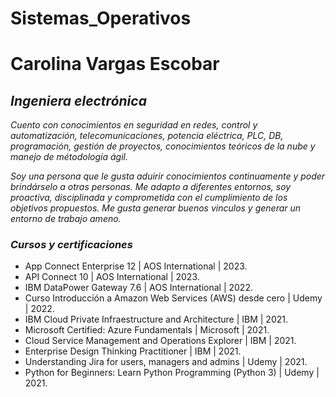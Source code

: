 # Sistemas_Operativos

# **Carolina Vargas Escobar**
## ***Ingeniera electrónica***

*Cuento con conocimientos en seguridad en redes, control y automatización, telecomunicaciones, potencia eléctrica, PLC, DB, programación, gestión de proyectos, conocimientos teóricos de la nube y manejo de métodología ágil.*

*Soy una persona que le gusta aduirir conocimientos continuamente y poder brindárselo a otras personas. Me adapto a diferentes entornos, soy proactiva, disciplinada y comprometida con el cumplimiento de los objetivos propuestos. Me gusta generar buenos vinculos y generar un entorno de trabajo ameno.*

### ***Cursos y certificaciones***

- App Connect Enterprise 12 |  AOS International | 2023.
- API Connect 10            |  AOS International | 2023.
- IBM DataPower Gateway 7.6 |  AOS International | 2022.
- Curso Introducción a Amazon Web Services (AWS) desde cero | Udemy | 2022.
- IBM Cloud Private Infraestructure and Architecture | IBM | 2021.
- Microsoft Certified: Azure Fundamentals | Microsoft | 2021.
- Cloud Service Management and Operations Explorer | IBM | 2021.
- Enterprise Design Thinking Practitioner | IBM | 2021.
- Understanding Jira for users, managers and admins | Udemy | 2021.
- Python for Beginners: Learn Python Programming (Python 3) | Udemy | 2021.


